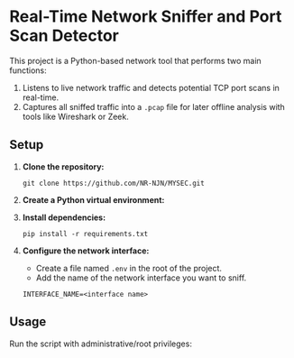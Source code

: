 # Real-Time Network Sniffer and Port Scan Detector

This project is a Python-based network tool that performs two main functions:
1.  Listens to live network traffic and detects potential TCP port scans in real-time.
2.  Captures all sniffed traffic into a `.pcap` file for later offline analysis with tools like Wireshark or Zeek.

## Setup

1.  **Clone the repository:**
    ```
    git clone https://github.com/NR-NJN/MYSEC.git
    ```

2.  **Create a Python virtual environment:**
    

3.  **Install dependencies:**
    ```
    pip install -r requirements.txt
    ```

4.  **Configure the network interface:**
    - Create a file named `.env` in the root of the project.
    - Add the name of the network interface you want to sniff.
    
    ```
    INTERFACE_NAME=<interface name>
    ```

## Usage

Run the script with administrative/root privileges:

